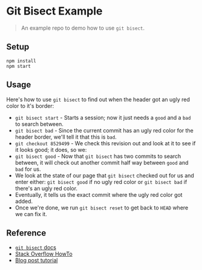 # Git Bisect Example

> An example repo to demo how to use `git bisect`.

## Setup

    npm install
    npm start

## Usage

Here's how to use `git bisect` to find out when the header got an ugly red color to it's border:

- `git bisect start` - Starts a session; now it just needs a `good` and a `bad` to search between.
- `git bisect bad` - Since the current commit has an ugly red color for the header border, we'll tell it that this is `bad`.
- `git checkout 8529499` - We check this revision out and look at it to see if it looks good; it does, so we:
- `git bisect good` - Now that `git bisect` has two commits to search between, it will check out another commit half way between `good` and `bad` for us. 
- We look at the state of our page that `git bisect` checked out for us and enter either: `git bisect good` if no ugly red color or `git bisect bad` if there's an ugly red color.
- Eventually, it tells us the exact commit where the ugly red color got added.
- Once we're done, we run `git bisect reset` to get back to `HEAD` where we can fix it.

## Reference

- [`git bisect` docs](https://git-scm.com/docs/git-bisect)
- [Stack Overflow HowTo](http://stackoverflow.com/questions/4713088/how-to-use-git-bisect)
- [Blog post tutorial](http://www.metaltoad.com/blog/beginners-guide-git-bisect-process-elimination)
